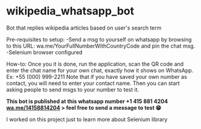 # wikipedia_whatsapp_bot
Bot that replies wikipedia articles based on user's search term

Pre-requisites to setup:
-Send a msg to yourself on whatsapp by browsing to this URL: wa.me/YourFullNumberWithCountryCode and pin the chat msg.
-Selenium browser configured

How-to:
Once you it is done, run the application, scan the QR code and enter the chat name for your own chat, exactly how it shows on WhatsApp. Ex: +55 (000) 999-2211
Note that if you have saved your own number as contact, you will need to enter your contact name.
Then you can start asking people to send msgs to your number to test it.

**This bot is published at this whatsapp number +1 415 881 4204 [wa.me/14158814204](wa.me/14158814204) > feel free to send a message to test 😁**

I worked on this project just to learn more about Selenium library
